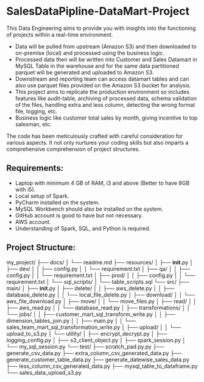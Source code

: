 # SalesDataPipline-DataMart-Project

This Data Engineering aims to provide you with insights into the functioning of projects within a real-time environment.
- Data will be pulled from upstream (Amazon S3) and then downloaded to on-premise (local) and processed using the business logic.
- Processed data then will be written into Customer and Sales Datamart in MySQL Table in the warehouse and for the same data partitioned parquet will be generated and uploaded to Amazon S3.
- Downstream and reporting team can access datamart tables and can also use parquet files provided on the Amazon S3 bucket for analysis.
- This project aims to replicate the production environment so includes features like audit-table, archiving of processed data, schema validation of the files, handling extra and less column, detecting the wrong format file, logging, etc.
- Business logic like customer total sales by month, giving incentive to top salesman, etc.

The code has been meticulously crafted with careful consideration for various aspects. It not only nurtures your coding skills but also imparts a comprehensive comprehension of project structures.

## Requirements:

- Laptop with minimum 4 GB of RAM, i3 and above (Better to have 8GB with i5).
- Local setup of Spark.
- PyCharm installed on the system.
- MySQL Workbench should also be installed on the system.
- GitHub account is good to have but not necessary.
- AWS account.
- Understanding of Spark, SQL, and Python is required.

## Project Structure:
my_project/
├── docs/
│   └── readme.md
├── resources/
│   ├── __init__.py
│   ├── dev/
│   │   ├── config.py
│   │   └── requirement.txt
│   ├── qa/
│   │   ├── config.py
│   │   └── requirement.txt
│   ├── prod/
│   │   ├── config.py
│   │   └── requirement.txt
│   └── sql_scripts/
│       └── table_scripts.sql
└── src/
    ├── main/
    │   ├── __init__.py
    │   ├── delete/
    │   │   ├── aws_delete.py
    │   │   ├── database_delete.py
    │   │   └── local_file_delete.py
    │   ├── download/
    │   │   └── aws_file_download.py
    │   ├── move/
    │   │   └── move_files.py
    │   ├── read/
    │   │   ├── aws_read.py
    │   │   └── database_read.py
    │   ├── transformations/
    │   │   └── jobs/
    │   │       ├── customer_mart_sql_transform_write.py
    │   │       ├── dimension_tables_join.py
    │   │       ├── main.py
    │   │       └── sales_team_mart_sql_transformation_write.py
    │   ├── upload/
    │   │   └── upload_to_s3.py
    │   └── utility/
    │       ├── encrypt_decrypt.py
    │       ├── logging_config.py
    │       ├── s3_client_object.py
    │       ├── spark_session.py
    │       └── my_sql_session.py
    └── test/
        ├── scratch_pad.py.py
        ├── generate_csv_data.py
        ├── extra_column_csv_generated_data.py
        ├── generate_customer_table_data.py
        ├── generate_datewise_sales_data.py
        ├── less_column_csv_generated_data.py
        ├── mysql_table_to_dataframe.py
        └── sales_data_upload_s3.py

